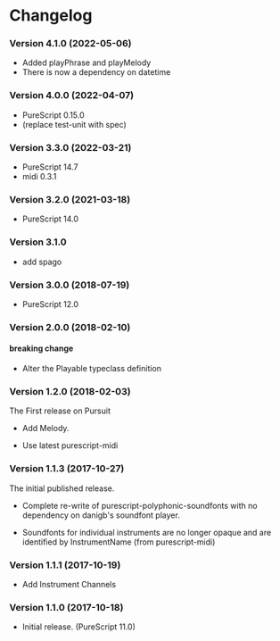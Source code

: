 # Changelog

### Version 4.1.0 (2022-05-06)

* Added playPhrase and playMelody 
* There is now a dependency on datetime

### Version 4.0.0 (2022-04-07)

* PureScript 0.15.0
* (replace test-unit with spec)

### Version 3.3.0 (2022-03-21)

* PureScript 14.7
* midi 0.3.1 

### Version 3.2.0 (2021-03-18)

* PureScript 14.0

### Version 3.1.0

* add spago

### Version 3.0.0 (2018-07-19)

* PureScript 12.0

### Version 2.0.0 (2018-02-10)

#### breaking change

* Alter the Playable typeclass definition

### Version 1.2.0 (2018-02-03)

The First release on Pursuit

+ Add Melody.
* Use latest purescript-midi

### Version 1.1.3 (2017-10-27)

The initial published release.

* Complete re-write of purescript-polyphonic-soundfonts with no dependency on danigb's soundfont player.

* Soundfonts for individual instruments are no longer opaque and are identified by InstrumentName (from purescript-midi)

### Version 1.1.1  (2017-10-19)

* Add Instrument Channels

### Version 1.1.0  (2017-10-18)

* Initial release. (PureScript 11.0)
